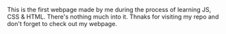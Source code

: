 This is the first webpage made by me during the process of learning JS, CSS & HTML. 
There's nothing much into it. Thnaks for visiting my repo and don't forget to check out my webpage.
